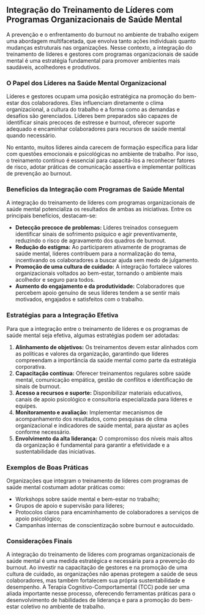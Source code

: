 ## Integração do Treinamento de Líderes com Programas Organizacionais de Saúde Mental

A prevenção e o enfrentamento do burnout no ambiente de trabalho exigem uma abordagem multifacetada, que envolva tanto ações individuais quanto mudanças estruturais nas organizações. Nesse contexto, a integração do treinamento de líderes e gestores com programas organizacionais de saúde mental é uma estratégia fundamental para promover ambientes mais saudáveis, acolhedores e produtivos.

### O Papel dos Líderes na Saúde Mental Organizacional

Líderes e gestores ocupam uma posição estratégica na promoção do bem-estar dos colaboradores. Eles influenciam diretamente o clima organizacional, a cultura do trabalho e a forma como as demandas e desafios são gerenciados. Líderes bem preparados são capazes de identificar sinais precoces de estresse e burnout, oferecer suporte adequado e encaminhar colaboradores para recursos de saúde mental quando necessário.

No entanto, muitos líderes ainda carecem de formação específica para lidar com questões emocionais e psicológicas no ambiente de trabalho. Por isso, o treinamento contínuo é essencial para capacitá-los a reconhecer fatores de risco, adotar práticas de comunicação assertiva e implementar políticas de prevenção ao burnout.

### Benefícios da Integração com Programas de Saúde Mental

A integração do treinamento de líderes com programas organizacionais de saúde mental potencializa os resultados de ambas as iniciativas. Entre os principais benefícios, destacam-se:

- **Detecção precoce de problemas:** Líderes treinados conseguem identificar sinais de sofrimento psíquico e agir preventivamente, reduzindo o risco de agravamento dos quadros de burnout.
- **Redução do estigma:** Ao participarem ativamente de programas de saúde mental, líderes contribuem para a normalização do tema, incentivando os colaboradores a buscar ajuda sem medo de julgamento.
- **Promoção de uma cultura de cuidado:** A integração fortalece valores organizacionais voltados ao bem-estar, tornando o ambiente mais acolhedor e seguro para todos.
- **Aumento do engajamento e da produtividade:** Colaboradores que percebem apoio genuíno de seus líderes tendem a se sentir mais motivados, engajados e satisfeitos com o trabalho.

### Estratégias para a Integração Efetiva

Para que a integração entre o treinamento de líderes e os programas de saúde mental seja efetiva, algumas estratégias podem ser adotadas:

1. **Alinhamento de objetivos:** Os treinamentos devem estar alinhados com as políticas e valores da organização, garantindo que líderes compreendam a importância da saúde mental como parte da estratégia corporativa.
2. **Capacitação contínua:** Oferecer treinamentos regulares sobre saúde mental, comunicação empática, gestão de conflitos e identificação de sinais de burnout.
3. **Acesso a recursos e suporte:** Disponibilizar materiais educativos, canais de apoio psicológico e consultoria especializada para líderes e equipes.
4. **Monitoramento e avaliação:** Implementar mecanismos de acompanhamento dos resultados, como pesquisas de clima organizacional e indicadores de saúde mental, para ajustar as ações conforme necessário.
5. **Envolvimento da alta liderança:** O compromisso dos níveis mais altos da organização é fundamental para garantir a efetividade e a sustentabilidade das iniciativas.

### Exemplos de Boas Práticas

Organizações que integram o treinamento de líderes com programas de saúde mental costumam adotar práticas como:

- Workshops sobre saúde mental e bem-estar no trabalho;
- Grupos de apoio e supervisão para líderes;
- Protocolos claros para encaminhamento de colaboradores a serviços de apoio psicológico;
- Campanhas internas de conscientização sobre burnout e autocuidado.

### Considerações Finais

A integração do treinamento de líderes com programas organizacionais de saúde mental é uma medida estratégica e necessária para a prevenção do burnout. Ao investir na capacitação de gestores e na promoção de uma cultura de cuidado, as organizações não apenas protegem a saúde de seus colaboradores, mas também fortalecem sua própria sustentabilidade e desempenho. A Terapia Cognitivo-Comportamental (TCC) pode ser uma aliada importante nesse processo, oferecendo ferramentas práticas para o desenvolvimento de habilidades de liderança e para a promoção do bem-estar coletivo no ambiente de trabalho.